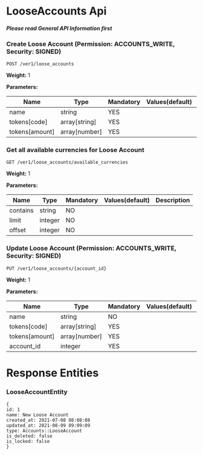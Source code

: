 # LooseAccounts Api 
#### _Please read General API Information first_
### Create Loose Account (Permission: ACCOUNTS_WRITE, Security: SIGNED)
```
POST /ver1/loose_accounts
```
**Weight:**
1

**Parameters:**

Name | Type | Mandatory | Values(default) | Description
------------ | ------------ | ------------ | ------------ | ------------
name | string | YES |   | 
tokens[code] | array[string] | YES |   | 
tokens[amount] | array[number] | YES |   | 
### Get all available currencies for Loose Account
```
GET /ver1/loose_accounts/available_currencies
```
**Weight:**
1

**Parameters:**

Name | Type | Mandatory | Values(default) | Description
------------ | ------------ | ------------ | ------------ | ------------
contains | string | NO |   | 
limit | integer | NO |   | 
offset | integer | NO |   | 
### Update Loose Account (Permission: ACCOUNTS_WRITE, Security: SIGNED)
```
PUT /ver1/loose_accounts/{account_id}
```
**Weight:**
1

**Parameters:**

Name | Type | Mandatory | Values(default) | Description
------------ | ------------ | ------------ | ------------ | ------------
name | string | NO |   | 
tokens[code] | array[string] | YES |   | 
tokens[amount] | array[number] | YES |   | 
account_id | integer | YES |   | 
# Response Entities 
### LooseAccountEntity
 ``` 
 {
id: 1                                     
name: New Loose Account                   
created_at: 2021-07-08 08:08:08           
updated_at: 2021-08-09 09:09:09           
type: Accounts::LooseAccount              
is_deleted: false                         
is_locked: false                          
} 
 ``` 
